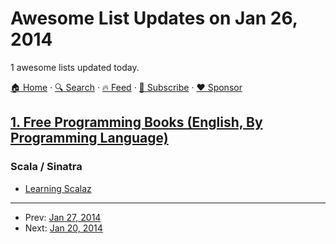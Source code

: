 # Awesome List Updates on Jan 26, 2014

1 awesome lists updated today.

[🏠 Home](/README.md) · [🔍 Search](https://www.trackawesomelist.com/search/) · [🔥 Feed](https://www.trackawesomelist.com/rss.xml) · [📮 Subscribe](https://trackawesomelist.us17.list-manage.com/subscribe?u=d2f0117aa829c83a63ec63c2f&id=36a103854c) · [❤️  Sponsor](https://github.com/sponsors/theowenyoung)



## [1. Free Programming Books (English, By Programming Language)](/content/EbookFoundation/free-programming-books/README.md)

### Scala / Sinatra

*   [Learning Scalaz](http://eed3si9n.com/learning-scalaz/)

---

- Prev: [Jan 27, 2014](/content/2014/01/27/README.md)
- Next: [Jan 20, 2014](/content/2014/01/20/README.md)